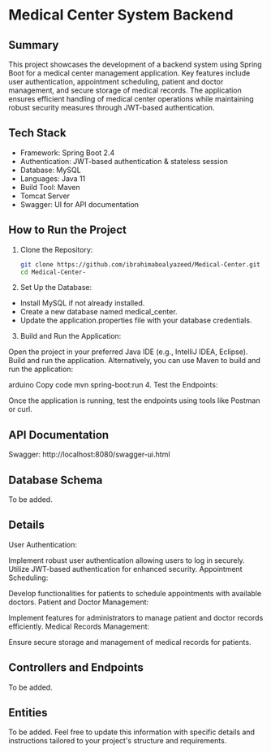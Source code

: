 # Medical Center System Backend

## Summary
This project showcases the development of a backend system using Spring Boot for a medical center management application. Key features include user authentication, appointment scheduling, patient and doctor management, and secure storage of medical records. The application ensures efficient handling of medical center operations while maintaining robust security measures through JWT-based authentication.

## Tech Stack

- Framework: Spring Boot 2.4
- Authentication: JWT-based authentication & stateless session
- Database: MySQL
- Languages: Java 11
- Build Tool: Maven
- Tomcat Server
- Swagger: UI for API documentation
## How to Run the Project

1. Clone the Repository:

   ```bash
   git clone https://github.com/ibrahimaboalyazeed/Medical-Center.git
   cd Medical-Center-

2. Set Up the Database:
  + Install MySQL if not already installed.
  + Create a new database named medical_center.
  + Update the application.properties file with your database credentials.
3. Build and Run the Application:

Open the project in your preferred Java IDE (e.g., IntelliJ IDEA, Eclipse).
Build and run the application.
Alternatively, you can use Maven to build and run the application:

arduino
Copy code
mvn spring-boot:run
4. Test the Endpoints:

Once the application is running, test the endpoints using tools like Postman or curl.
## API Documentation

Swagger: http://localhost:8080/swagger-ui.html
## Database Schema

To be added.
## Details

User Authentication:

Implement robust user authentication allowing users to log in securely.
Utilize JWT-based authentication for enhanced security.
Appointment Scheduling:

Develop functionalities for patients to schedule appointments with available doctors.
Patient and Doctor Management:

Implement features for administrators to manage patient and doctor records efficiently.
Medical Records Management:

Ensure secure storage and management of medical records for patients.
## Controllers and Endpoints

To be added.
## Entities

To be added.
Feel free to update this information with specific details and instructions tailored to your project's structure and requirements.
